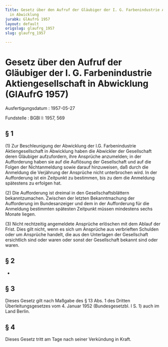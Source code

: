 ```yaml
---
Title: Gesetz über den Aufruf der Gläubiger der I. G. Farbenindustrie Aktiengesellschaft
  in Abwicklung
jurabk: GlAufrG 1957
layout: default
origslug: glaufrg_1957
slug: glaufrg_1957

---
```


# Gesetz über den Aufruf der Gläubiger der I. G. Farbenindustrie Aktiengesellschaft in Abwicklung (GlAufrG 1957)

Ausfertigungsdatum
:   1957-05-27

Fundstelle
:   BGBl I: 1957, 569



## § 1

(1) Zur Beschleunigung der Abwicklung der I.G. Farbenindustrie Aktiengesellschaft in Abwicklung haben die Abwickler der Gesellschaft deren Gläubiger aufzufordern, ihre Ansprüche anzumelden; in der Aufforderung haben sie auf die Auflösung der Gesellschaft und auf die Folgen der Nichtanmeldung sowie darauf hinzuweisen, daß durch die Anmeldung die Verjährung der Ansprüche nicht unterbrochen wird. In der Aufforderung ist ein Zeitpunkt zu bestimmen, bis zu dem die Anmeldung spätestens zu erfolgen hat.

(2) Die Aufforderung ist dreimal in den Gesellschaftsblättern bekanntzumachen. Zwischen der letzten Bekanntmachung der Aufforderung im Bundesanzeiger und dem in der Aufforderung für die Anmeldung bestimmten spätesten Zeitpunkt müssen mindestens sechs Monate liegen.

(3) Nicht rechtzeitig angemeldete Ansprüche erlöschen mit dem Ablauf der Frist. Dies gilt nicht, wenn es sich um Ansprüche aus verbrieften Schulden oder um Ansprüche handelt, die aus den Unterlagen der Gesellschaft ersichtlich sind oder waren oder sonst der Gesellschaft bekannt sind oder waren.


## § 2

-


## § 3

Dieses Gesetz gilt nach Maßgabe des § 13 Abs. 1 des Dritten Überleitungsgesetzes vom 4. Januar 1952 (Bundesgesetzbl. I S. 1) auch im Land Berlin.


## § 4

Dieses Gesetz tritt am Tage nach seiner Verkündung in Kraft.


